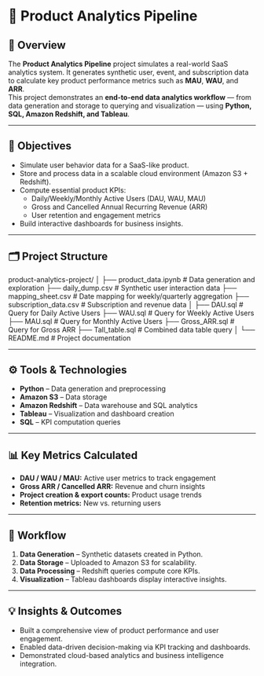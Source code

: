 # 🧩 Product Analytics Pipeline

## 📘 Overview  
The **Product Analytics Pipeline** project simulates a real-world SaaS analytics system. It generates synthetic user, event, and subscription data to calculate key product performance metrics such as **MAU**, **WAU**, and **ARR**.  
This project demonstrates an **end-to-end data analytics workflow** — from data generation and storage to querying and visualization — using **Python, SQL, Amazon Redshift, and Tableau**.

---

## 🎯 Objectives  
- Simulate user behavior data for a SaaS-like product.  
- Store and process data in a scalable cloud environment (Amazon S3 + Redshift).  
- Compute essential product KPIs:  
  - Daily/Weekly/Monthly Active Users (DAU, WAU, MAU)  
  - Gross and Cancelled Annual Recurring Revenue (ARR)  
  - User retention and engagement metrics  
- Build interactive dashboards for business insights.

---

## 🗂️ Project Structure  

product-analytics-project/
│
├── product_data.ipynb # Data generation and exploration
├── daily_dump.csv # Synthetic user interaction data
├── mapping_sheet.csv # Date mapping for weekly/quarterly aggregation
├── subscription_data.csv # Subscription and revenue data
│
├── DAU.sql # Query for Daily Active Users
├── WAU.sql # Query for Weekly Active Users
├── MAU.sql # Query for Monthly Active Users
├── Gross_ARR.sql # Query for Gross ARR
├── Tall_table.sql # Combined data table query
│
└── README.md # Project documentation


---

## ⚙️ Tools & Technologies  
- **Python** – Data generation and preprocessing  
- **Amazon S3** – Data storage  
- **Amazon Redshift** – Data warehouse and SQL analytics  
- **Tableau** – Visualization and dashboard creation  
- **SQL** – KPI computation queries  

---

## 📊 Key Metrics Calculated  
- **DAU / WAU / MAU:** Active user metrics to track engagement  
- **Gross ARR / Cancelled ARR:** Revenue and churn insights  
- **Project creation & export counts:** Product usage trends  
- **Retention metrics:** New vs. returning users  

---

## 🚀 Workflow  
1. **Data Generation** – Synthetic datasets created in Python.  
2. **Data Storage** – Uploaded to Amazon S3 for scalability.  
3. **Data Processing** – Redshift queries compute core KPIs.  
4. **Visualization** – Tableau dashboards display interactive insights.  

---

## 💡 Insights & Outcomes  
- Built a comprehensive view of product performance and user engagement.  
- Enabled data-driven decision-making via KPI tracking and dashboards.  
- Demonstrated cloud-based analytics and business intelligence integration.  


